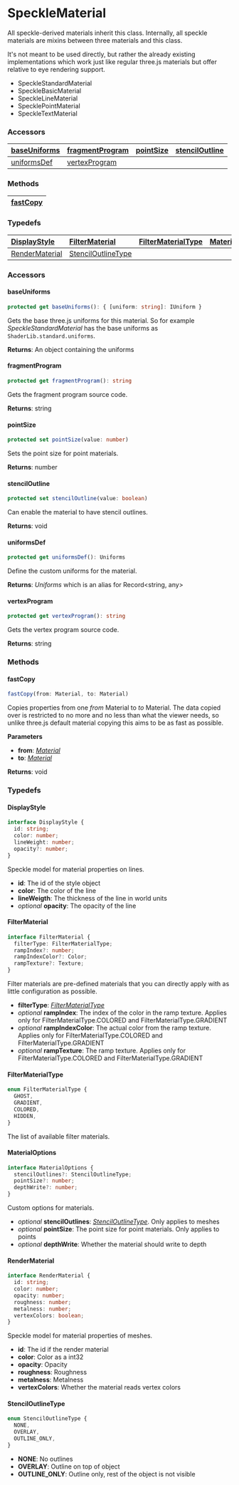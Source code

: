 # SpeckleMaterial

All speckle-derived materials inherit this class. Internally, all speckle materials are mixins between three materials and this class.

It's not meant to be used directly, but rather the already existing implementations which work just like regular three.js materials but offer relative to eye rendering support.

- SpeckleStandardMaterial
- SpeckleBasicMaterial
- SpeckleLineMaterial
- SpecklePointMaterial
- SpeckleTextMaterial

### <h3>Accessors</h3>

| [baseUniforms](/viewer/speckle-material-api.md#baseuniforms) | [fragmentProgram](/viewer/speckle-material-api.md#fragmentprogram) | [pointSize](/viewer/speckle-material-api.md#pointsize) | [stencilOutline](/viewer/speckle-material-api.md#stenciloutline) |
| ------------------------------------------------------------ | ------------------------------------------------------------------ | ------------------------------------------------------ | ---------------------------------------------------------------- |
| [uniformsDef](/viewer/speckle-material-api.md#uniformsdef)   | [vertexProgram](/viewer/speckle-material-api.md#vertexprogram)     |

### <h3>Methods</h3>

| [fastCopy](/viewer/speckle-material-api.md#fastcopy) |
| ---------------------------------------------------- |

### <h3>Typedefs</h3>

| [DisplayStyle](/viewer/speckle-material-api.md#displaystyle)     | [FilterMaterial](/viewer/speckle-material-api.md#filtermaterial)         | [FilterMaterialType](/viewer/speckle-material-api.md#filtermaterialtype) | [MaterialOptions](/viewer/speckle-material-api.md#materialoptions) |
| :--------------------------------------------------------------- | :----------------------------------------------------------------------- | :----------------------------------------------------------------------- | :----------------------------------------------------------------- |
| [RenderMaterial](/viewer/speckle-material-api.md#rendermaterial) | [StencilOutlineType](/viewer/speckle-material-api.md#stenciloutlinetype) |

### <h3>Accessors</h3>

#### <b>baseUniforms</b>

```ts
protected get baseUniforms(): { [uniform: string]: IUniform }
```

Gets the base three.js uniforms for this material. So for example _SpeckleStandardMaterial_ has the base uniforms as `ShaderLib.standard.uniforms`.

**Returns**: An object containing the uniforms

#### <b>fragmentProgram</b>

```ts
protected get fragmentProgram(): string
```

Gets the fragment program source code.

**Returns**: string

#### <b>pointSize</b>

```ts
protected set pointSize(value: number)
```

Sets the point size for point materials.

**Returns**: number

#### <b>stencilOutline</b>

```ts
protected set stencilOutline(value: boolean)
```

Can enable the material to have stencil outlines.

**Returns**: void

#### <b>uniformsDef</b>

```ts
protected get uniformsDef(): Uniforms
```

Define the custom uniforms for the material.

**Returns**: _Uniforms_ which is an alias for Record<string, any>

#### <b>vertexProgram</b>

```ts
protected get vertexProgram(): string
```

Gets the vertex program source code.

**Returns**: string

### <h3>Methods</h3>

#### <b>fastCopy</b>

```ts
fastCopy(from: Material, to: Material)
```

Copies properties from one _from_ Material to _to_ Material. The data copied over is restricted to no more and no less than what the viewer needs, so unlike three.js default material copying this aims to be as fast as possible.

**Parameters**

- **from**: [_Material_](https://threejs.org/docs/index.html?q=materi#api/en/materials/Material)
- **to**: [_Material_](https://threejs.org/docs/index.html?q=materi#api/en/materials/Material)

**Returns**: void

### <h3>Typedefs</h3>

#### <b>DisplayStyle</b>

```ts
interface DisplayStyle {
  id: string;
  color: number;
  lineWeight: number;
  opacity?: number;
}
```

Speckle model for material properties on lines.

- **id**: The id of the style object
- **color**: The color of the line
- **lineWeigth**: The thickness of the line in world units
- _optional_ **opacity**: The opacity of the line
  <br>

#### <b>FilterMaterial</b>

```ts
interface FilterMaterial {
  filterType: FilterMaterialType;
  rampIndex?: number;
  rampIndexColor?: Color;
  rampTexture?: Texture;
}
```

Filter materials are pre-defined materials that you can directly apply with as little configuration as possible.

- **filterType**: [_FilterMaterialType_](/viewer/speckle-material-api.md#filtermaterialtype)
- _optional_ **rampIndex**: The index of the color in the ramp texture. Applies only for FilterMaterialType.COLORED and FilterMaterialType.GRADIENT
- _optional_ **rampIndexColor**: The actual color from the ramp texture. Applies only for FilterMaterialType.COLORED and FilterMaterialType.GRADIENT
- _optional_ **rampTexture**: The ramp texture. Applies only for FilterMaterialType.COLORED and FilterMaterialType.GRADIENT

#### <b>FilterMaterialType</b>

```ts
enum FilterMaterialType {
  GHOST,
  GRADIENT,
  COLORED,
  HIDDEN,
}
```

The list of available filter materials.

#### <b>MaterialOptions</b>

```ts
interface MaterialOptions {
  stencilOutlines?: StencilOutlineType;
  pointSize?: number;
  depthWrite?: number;
}
```

Custom options for materials.

- _optional_ **stencilOutlines**: [_StencilOutlineType_](/viewer/speckle-material-api.md#stenciloutlinetype). Only applies to meshes
- _optional_ **pointSize**: The point size for point materials. Only applies to points
- _optional_ **depthWrite**: Whether the material should write to depth

#### <b>RenderMaterial</b>

```ts
interface RenderMaterial {
  id: string;
  color: number;
  opacity: number;
  roughness: number;
  metalness: number;
  vertexColors: boolean;
}
```

Speckle model for material properties of meshes.

- **id**: The id if the render material
- **color**: Color as a int32
- **opacity**: Opacity
- **roughness**: Roughness
- **metalness**: Metalness
- **vertexColors**: Whether the material reads vertex colors

#### <b>StencilOutlineType</b>

```ts
enum StencilOutlineType {
  NONE,
  OVERLAY,
  OUTLINE_ONLY,
}
```

- **NONE**: No outlines
- **OVERLAY**: Outline on top of object
- **OUTLINE_ONLY**: Outline only, rest of the object is not visible
